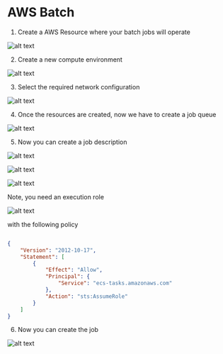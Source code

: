 # AWS Batch

1. Create a AWS Resource where your batch jobs will operate

![alt text](images/batch-1.png)

2. Create a new compute environment

![alt text](images/batch-2.png)

3. Select the required network configuration

![alt text](images/batch-3.png)


4. Once the resources are created, now we have to create a job queue

![alt text](images/batch-4.png)

5. Now you can create a job description

![alt text](images/batch-5.png)

![alt text](images/batch-6.png)

![alt text](images/batch-7.png)


Note, you need an execution role

![alt text](images/batch-8.png)

with the following policy

```json

{
	"Version": "2012-10-17",
	"Statement": [
		{
			"Effect": "Allow",
			"Principal": {
				"Service": "ecs-tasks.amazonaws.com"
			},
			"Action": "sts:AssumeRole"
		}
	]
}


```

6. Now you can create the job

![alt text](images/batch-9.png)